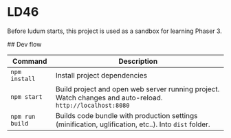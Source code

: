 # LD46

Before ludum starts, this project is used as a sandbox for learning Phaser 3.

## Dev flow

| Command | Description |
|---------|-------------|
| `npm install` | Install project dependencies |
| `npm start` | Build project and open web server running project. Watch changes and auto-reload. `http://localhost:8080` |
| `npm run build` | Builds code bundle with production settings (minification, uglification, etc..). Into `dist` folder. |
